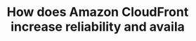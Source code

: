 ---
layout: answer
title: "How does Amazon CloudFront increase reliability and availa"
blurb: "<p>Amazon CloudFront duplicates content throughout the globe. With multiple copies of your content being served from multiple locations, not only is latenc"
quid: 106
---
